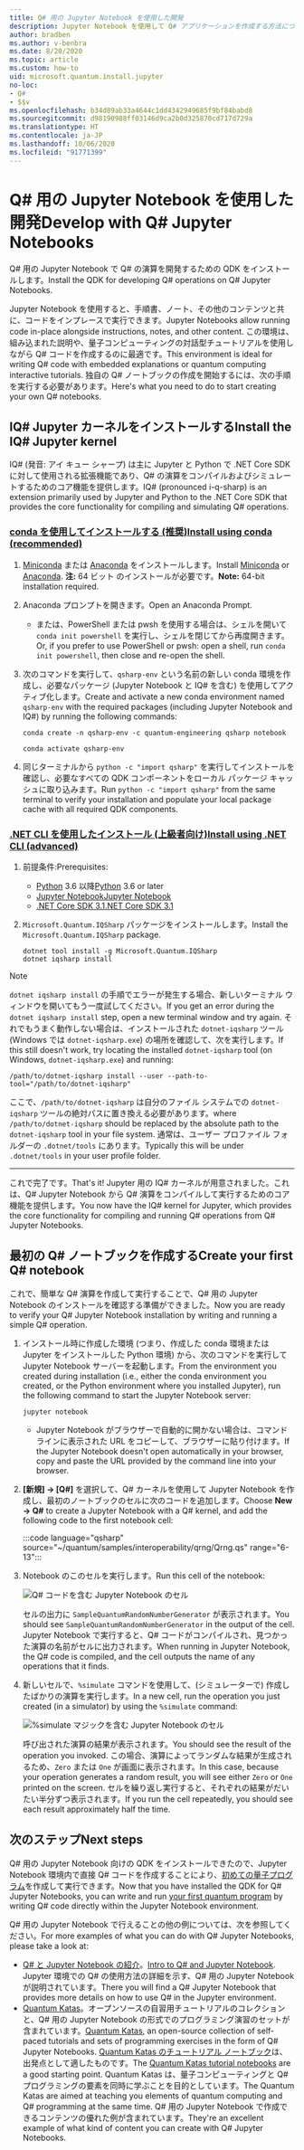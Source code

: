 ```yaml
---
title: Q# 用の Jupyter Notebook を使用した開発
description: Jupyter Notebook を使用して Q# アプリケーションを作成する方法について説明します。
author: bradben
ms.author: v-benbra
ms.date: 8/20/2020
ms.topic: article
ms.custom: how-to
uid: microsoft.quantum.install.jupyter
no-loc:
- Q#
- $$v
ms.openlocfilehash: b34d89ab33a4644c1dd4342949685f9bf84babd8
ms.sourcegitcommit: d98190988ff03146d9ca2b0d325870cd717d729a
ms.translationtype: HT
ms.contentlocale: ja-JP
ms.lasthandoff: 10/06/2020
ms.locfileid: "91771399"
---
```

# <a name="develop-with-no-locq-jupyter-notebooks"></a><span data-ttu-id="f8f57-103">Q# 用の Jupyter Notebook を使用した開発</span><span class="sxs-lookup"><span data-stu-id="f8f57-103">Develop with Q# Jupyter Notebooks</span></span>

<span data-ttu-id="f8f57-104">Q# 用の Jupyter Notebook で Q# の演算を開発するための QDK をインストールします。</span><span class="sxs-lookup"><span data-stu-id="f8f57-104">Install the QDK for developing Q# operations on Q# Jupyter Notebooks.</span></span>

<span data-ttu-id="f8f57-105">Jupyter Notebook を使用すると、手順書、ノート、その他のコンテンツと共に、コードをインプレースで実行できます。</span><span class="sxs-lookup"><span data-stu-id="f8f57-105">Jupyter Notebooks allow running code in-place alongside instructions, notes, and other content.</span></span> <span data-ttu-id="f8f57-106">この環境は、組み込まれた説明や、量子コンピューティングの対話型チュートリアルを使用しながら Q# コードを作成するのに最適です。</span><span class="sxs-lookup"><span data-stu-id="f8f57-106">This environment is ideal for writing Q# code with embedded explanations or quantum computing interactive tutorials.</span></span> <span data-ttu-id="f8f57-107">独自の Q# ノートブックの作成を開始するには、次の手順を実行する必要があります。</span><span class="sxs-lookup"><span data-stu-id="f8f57-107">Here's what you need to do to start creating your own Q# notebooks.</span></span>

## <a name="install-the-ino-locq-jupyter-kernel"></a><span data-ttu-id="f8f57-108">IQ# Jupyter カーネルをインストールする</span><span class="sxs-lookup"><span data-stu-id="f8f57-108">Install the IQ# Jupyter kernel</span></span>

<span data-ttu-id="f8f57-109">IQ# (発音: アイ キュー シャープ) は主に Jupyter と Python で .NET Core SDK に対して使用される拡張機能であり、Q# の演算をコンパイルおよびシミュレートするためのコア機能を提供します。</span><span class="sxs-lookup"><span data-stu-id="f8f57-109">IQ# (pronounced i-q-sharp) is an extension primarily used by Jupyter and Python to the .NET Core SDK that provides the core functionality for compiling and simulating Q# operations.</span></span>

### <a name="install-using-conda-recommended"></a>[<span data-ttu-id="f8f57-110">conda を使用してインストールする (推奨)</span><span class="sxs-lookup"><span data-stu-id="f8f57-110">Install using conda (recommended)</span></span>](#tab/tabid-conda)

1. <span data-ttu-id="f8f57-111">[Miniconda](https://docs.conda.io/en/latest/miniconda.html) または [Anaconda](https://www.anaconda.com/products/individual#Downloads) をインストールします。</span><span class="sxs-lookup"><span data-stu-id="f8f57-111">Install [Miniconda](https://docs.conda.io/en/latest/miniconda.html) or [Anaconda](https://www.anaconda.com/products/individual#Downloads).</span></span> <span data-ttu-id="f8f57-112">**注:** 64 ビット のインストールが必要です。</span><span class="sxs-lookup"><span data-stu-id="f8f57-112">**Note:** 64-bit installation required.</span></span>

1. <span data-ttu-id="f8f57-113">Anaconda プロンプトを開きます。</span><span class="sxs-lookup"><span data-stu-id="f8f57-113">Open an Anaconda Prompt.</span></span>

   - <span data-ttu-id="f8f57-114">または、PowerShell または pwsh を使用する場合は、シェルを開いて `conda init powershell` を実行し、シェルを閉じてから再度開きます。</span><span class="sxs-lookup"><span data-stu-id="f8f57-114">Or, if you prefer to use PowerShell or pwsh: open a shell, run `conda init powershell`, then close and re-open the shell.</span></span>

1. <span data-ttu-id="f8f57-115">次のコマンドを実行して、`qsharp-env` という名前の新しい conda 環境を作成し、必要なパッケージ (Jupyter Notebook と IQ# を含む) を使用してアクティブ化します。</span><span class="sxs-lookup"><span data-stu-id="f8f57-115">Create and activate a new conda environment named `qsharp-env` with the required packages (including Jupyter Notebook and IQ#) by running the following commands:</span></span>

    ```
    conda create -n qsharp-env -c quantum-engineering qsharp notebook

    conda activate qsharp-env
    ```

1. <span data-ttu-id="f8f57-116">同じターミナルから `python -c "import qsharp"` を実行してインストールを確認し、必要なすべての QDK コンポーネントをローカル パッケージ キャッシュに取り込みます。</span><span class="sxs-lookup"><span data-stu-id="f8f57-116">Run `python -c "import qsharp"` from the same terminal to verify your installation and populate your local package cache with all required QDK components.</span></span>

### <a name="install-using-net-cli-advanced"></a>[<span data-ttu-id="f8f57-117">.NET CLI を使用したインストール (上級者向け)</span><span class="sxs-lookup"><span data-stu-id="f8f57-117">Install using .NET CLI (advanced)</span></span>](#tab/tabid-dotnetcli)

1. <span data-ttu-id="f8f57-118">前提条件:</span><span class="sxs-lookup"><span data-stu-id="f8f57-118">Prerequisites:</span></span>

    - <span data-ttu-id="f8f57-119">[Python](https://www.python.org/downloads/) 3.6 以降</span><span class="sxs-lookup"><span data-stu-id="f8f57-119">[Python](https://www.python.org/downloads/) 3.6 or later</span></span>
    - [<span data-ttu-id="f8f57-120">Jupyter Notebook</span><span class="sxs-lookup"><span data-stu-id="f8f57-120">Jupyter Notebook</span></span>](https://jupyter.readthedocs.io/en/latest/install.html)
    - [<span data-ttu-id="f8f57-121">.NET Core SDK 3.1</span><span class="sxs-lookup"><span data-stu-id="f8f57-121">.NET Core SDK 3.1</span></span>](https://dotnet.microsoft.com/download/dotnet-core/3.1)

1. <span data-ttu-id="f8f57-122">`Microsoft.Quantum.IQSharp` パッケージをインストールします。</span><span class="sxs-lookup"><span data-stu-id="f8f57-122">Install the `Microsoft.Quantum.IQSharp` package.</span></span>

    ```dotnetcli
    dotnet tool install -g Microsoft.Quantum.IQSharp
    dotnet iqsharp install
    ```

> [!NOTE]
> <span data-ttu-id="f8f57-123">`dotnet iqsharp install` の手順でエラーが発生する場合、新しいターミナル ウィンドウを開いてもう一度試してください。</span><span class="sxs-lookup"><span data-stu-id="f8f57-123">If you get an error during the `dotnet iqsharp install` step, open a new terminal window and try again.</span></span>
> <span data-ttu-id="f8f57-124">それでもうまく動作しない場合は、インストールされた `dotnet-iqsharp` ツール (Windows では `dotnet-iqsharp.exe`) の場所を確認して、次を実行します。</span><span class="sxs-lookup"><span data-stu-id="f8f57-124">If this still doesn't work, try locating the installed `dotnet-iqsharp` tool (on Windows, `dotnet-iqsharp.exe`) and running:</span></span>
> ```
> /path/to/dotnet-iqsharp install --user --path-to-tool="/path/to/dotnet-iqsharp"
> ```
> <span data-ttu-id="f8f57-125">ここで、`/path/to/dotnet-iqsharp` は自分のファイル システムでの `dotnet-iqsharp` ツールの絶対パスに置き換える必要があります。</span><span class="sxs-lookup"><span data-stu-id="f8f57-125">where `/path/to/dotnet-iqsharp` should be replaced by the absolute path to the `dotnet-iqsharp` tool in your file system.</span></span>
> <span data-ttu-id="f8f57-126">通常は、ユーザー プロファイル フォルダーの `.dotnet/tools` にあります。</span><span class="sxs-lookup"><span data-stu-id="f8f57-126">Typically this will be under `.dotnet/tools` in your user profile folder.</span></span>
    
***

<span data-ttu-id="f8f57-127">これで完了です。</span><span class="sxs-lookup"><span data-stu-id="f8f57-127">That's it!</span></span> <span data-ttu-id="f8f57-128">Jupyter 用の IQ# カーネルが用意されました。これは、Q# Jupyter Notebook から Q# 演算をコンパイルして実行するためのコア機能を提供します。</span><span class="sxs-lookup"><span data-stu-id="f8f57-128">You now have the IQ# kernel for Jupyter, which provides the core functionality for compiling and running Q# operations from Q# Jupyter Notebooks.</span></span>

## <a name="create-your-first-no-locq-notebook"></a><span data-ttu-id="f8f57-129">最初の Q# ノートブックを作成する</span><span class="sxs-lookup"><span data-stu-id="f8f57-129">Create your first Q# notebook</span></span>

<span data-ttu-id="f8f57-130">これで、簡単な Q# 演算を作成して実行することで、Q# 用の Jupyter Notebook のインストールを確認する準備ができました。</span><span class="sxs-lookup"><span data-stu-id="f8f57-130">Now you are ready to verify your Q# Jupyter Notebook installation by writing and running a simple Q# operation.</span></span>

1. <span data-ttu-id="f8f57-131">インストール時に作成した環境 (つまり、作成した conda 環境または Jupyter をインストールした Python 環境) から、次のコマンドを実行して Jupyter Notebook サーバーを起動します。</span><span class="sxs-lookup"><span data-stu-id="f8f57-131">From the environment you created during installation (i.e., either the conda environment you created, or the Python environment where you installed Jupyter), run the following command to start the Jupyter Notebook server:</span></span>

    ```
    jupyter notebook
    ```

    - <span data-ttu-id="f8f57-132">Jupyter Notebook がブラウザーで自動的に開かない場合は、コマンド ラインに表示された URL をコピーして、ブラウザーに貼り付けます。</span><span class="sxs-lookup"><span data-stu-id="f8f57-132">If the Jupyter Notebook doesn't open automatically in your browser, copy and paste the URL provided by the command line into your browser.</span></span>

1. <span data-ttu-id="f8f57-133">**[新規] → [Q#]** を選択して、Q# カーネルを使用して Jupyter Notebook を作成し、最初のノートブックのセルに次のコードを追加します。</span><span class="sxs-lookup"><span data-stu-id="f8f57-133">Choose **New → Q#** to create a Jupyter Notebook with a Q# kernel, and add the following code to the first notebook cell:</span></span>

    :::code language="qsharp" source="~/quantum/samples/interoperability/qrng/Qrng.qs" range="6-13":::

1. <span data-ttu-id="f8f57-134">Notebook のこのセルを実行します。</span><span class="sxs-lookup"><span data-stu-id="f8f57-134">Run this cell of the notebook:</span></span>

    ![Q# コードを含む Jupyter Notebook のセル](~/media/install-guide-jupyter.png)

    <span data-ttu-id="f8f57-136">セルの出力に `SampleQuantumRandomNumberGenerator` が表示されます。</span><span class="sxs-lookup"><span data-stu-id="f8f57-136">You should see `SampleQuantumRandomNumberGenerator` in the output of the cell.</span></span> <span data-ttu-id="f8f57-137">Jupyter Notebook で実行すると、Q# コードがコンパイルされ、見つかった演算の名前がセルに出力されます。</span><span class="sxs-lookup"><span data-stu-id="f8f57-137">When running in Jupyter Notebook, the Q# code is compiled, and the cell outputs the name of any operations that it finds.</span></span>

1. <span data-ttu-id="f8f57-138">新しいセルで、`%simulate` コマンドを使用して、(シミュレーターで) 作成したばかりの演算を実行します。</span><span class="sxs-lookup"><span data-stu-id="f8f57-138">In a new cell, run the operation you just created (in a simulator) by using the `%simulate` command:</span></span>

    ![%simulate マジックを含む Jupyter Notebook のセル](~/media/install-guide-jupyter-simulate.png)

    <span data-ttu-id="f8f57-140">呼び出された演算の結果が表示されます。</span><span class="sxs-lookup"><span data-stu-id="f8f57-140">You should see the result of the operation you invoked.</span></span> <span data-ttu-id="f8f57-141">この場合、演算によってランダムな結果が生成されるため、`Zero` または `One` が画面に表示されます。</span><span class="sxs-lookup"><span data-stu-id="f8f57-141">In this case, because your operation generates a random result, you will see either `Zero` or `One` printed on the screen.</span></span> <span data-ttu-id="f8f57-142">セルを繰り返し実行すると、それぞれの結果がだいたい半分ずつ表示されます。</span><span class="sxs-lookup"><span data-stu-id="f8f57-142">If you run the cell repeatedly, you should see each result approximately half the time.</span></span>

## <a name="next-steps"></a><span data-ttu-id="f8f57-143">次のステップ</span><span class="sxs-lookup"><span data-stu-id="f8f57-143">Next steps</span></span>

<span data-ttu-id="f8f57-144">Q# 用の Jupyter Notebook 向けの QDK をインストールできたので、Jupyter Notebook 環境内で直接 Q# コードを作成することにより、[初めての量子プログラム](xref:microsoft.quantum.quickstarts.qrng)を作成して実行できます。</span><span class="sxs-lookup"><span data-stu-id="f8f57-144">Now that you have installed the QDK for Q# Jupyter Notebooks, you can write and run [your first quantum program](xref:microsoft.quantum.quickstarts.qrng) by writing Q# code directly within the Jupyter Notebook environment.</span></span>

<span data-ttu-id="f8f57-145">Q# 用の Jupyter Notebook で行えることの他の例については、次を参照してください。</span><span class="sxs-lookup"><span data-stu-id="f8f57-145">For more examples of what you can do with Q# Jupyter Notebooks, please take a look at:</span></span>

- <span data-ttu-id="f8f57-146">[Q# と Jupyter Notebook の紹介](https://docs.microsoft.com/samples/microsoft/quantum/intro-to-qsharp-jupyter/)。</span><span class="sxs-lookup"><span data-stu-id="f8f57-146">[Intro to Q# and Jupyter Notebook](https://docs.microsoft.com/samples/microsoft/quantum/intro-to-qsharp-jupyter/).</span></span> <span data-ttu-id="f8f57-147">Jupyter 環境での Q# の使用方法の詳細を示す、Q# 用の Jupyter Notebook が説明されています。</span><span class="sxs-lookup"><span data-stu-id="f8f57-147">There you will find a Q# Jupyter Notebook that provides more details on how to use Q# in the Jupyter environment.</span></span>
- <span data-ttu-id="f8f57-148">[Quantum Katas](xref:microsoft.quantum.overview.katas)。オープンソースの自習用チュートリアルのコレクションと、Q# 用の Jupyter Notebook の形式でのプログラミング演習のセットが含まれています。</span><span class="sxs-lookup"><span data-stu-id="f8f57-148">[Quantum Katas](xref:microsoft.quantum.overview.katas), an open-source collection of self-paced tutorials and sets of programming exercises in the form of Q# Jupyter Notebooks.</span></span> <span data-ttu-id="f8f57-149">[Quantum Katas のチュートリアル ノートブック](https://github.com/microsoft/QuantumKatas#tutorial-topics)は、出発点として適したものです。</span><span class="sxs-lookup"><span data-stu-id="f8f57-149">The [Quantum Katas tutorial notebooks](https://github.com/microsoft/QuantumKatas#tutorial-topics) are a good starting point.</span></span> <span data-ttu-id="f8f57-150">Quantum Katas は、量子コンピューティングと Q# プログラミングの要素を同時に学ぶことを目的としています。</span><span class="sxs-lookup"><span data-stu-id="f8f57-150">The Quantum Katas are aimed at teaching you elements of quantum computing and Q# programming at the same time.</span></span> <span data-ttu-id="f8f57-151">Q# 用の Jupyter Notebook で作成できるコンテンツの優れた例が含まれています。</span><span class="sxs-lookup"><span data-stu-id="f8f57-151">They're an excellent example of what kind of content you can create with Q# Jupyter Notebooks.</span></span>
